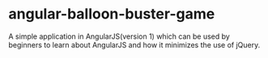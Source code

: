 # angular-balloon-buster-game

A simple application in AngularJS(version 1) which can be used by beginners to learn about AngularJS and how it minimizes the use of jQuery.
